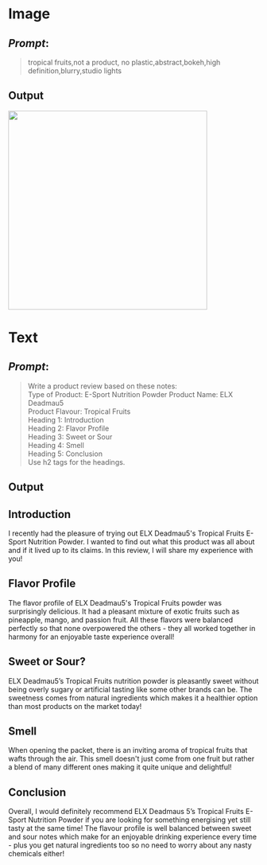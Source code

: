 # Image
## _Prompt_:
> tropical fruits,not a product, no plastic,abstract,bokeh,high definition,blurry,studio lights

## Output

<img src="https://user-images.githubusercontent.com/5329209/212089626-cc90832a-8c92-429c-b49f-8d0434990c7f.png" width="400"/>

# Text

## _Prompt_:
> Write a product review based on these notes:<br>
  Type of Product: E-Sport Nutrition Powder
> Product Name: ELX Deadmau5<br>
> Product Flavour: Tropical Fruits<br>
> Heading 1: Introduction<br>
> Heading 2: Flavor Profile<br>
> Heading 3: Sweet or Sour<br>
> Heading 4: Smell<br>
> Heading 5: Conclusion<br>
> Use h2 tags for the headings.

## Output

<h2>Introduction</h2> 
I recently had the pleasure of trying out ELX Deadmau5's Tropical Fruits E-Sport Nutrition Powder. I wanted to find out what this product was all about and if it lived up to its claims. In this review, I will share my experience with you! 

<h2>Flavor Profile</h2> 
The flavor profile of ELX Deadmau5's Tropical Fruits powder was surprisingly delicious. It had a pleasant mixture of exotic fruits such as pineapple, mango, and passion fruit. All these flavors were balanced perfectly so that none overpowered the others - they all worked together in harmony for an enjoyable taste experience overall!  

<h2>Sweet or Sour?</h2> 
ELX Deadmau5’s Tropical Fruits nutrition powder is pleasantly sweet without being overly sugary or artificial tasting like some other brands can be. The sweetness comes from natural ingredients which makes it a healthier option than most products on the market today!  

 <h2>Smell</h2> 
When opening the packet, there is an inviting aroma of tropical fruits that wafts through the air. This smell doesn't just come from one fruit but rather a blend of many different ones making it quite unique and delightful!  

 <h2>Conclusion</h3 >Overall, I would definitely recommend ELX Deadmaus 5’s Tropical Fruits E-Sport Nutrition Powder if you are looking for something energising yet still tasty at the same time! The flavour profile is well balanced between sweet and sour notes which make for an enjoyable drinking experience every time - plus you get natural ingredients too so no need to worry about any nasty chemicals either!
